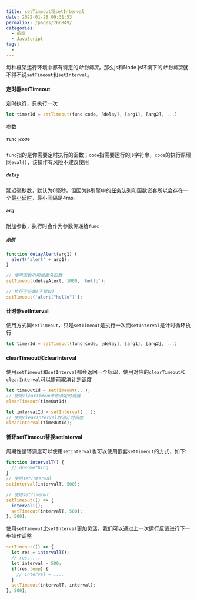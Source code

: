 ```yaml
---
title: setTimeout和setInterval
date: 2022-01-28 09:31:53
permalink: /pages/766849/
categories:
  - 前端
  - JavaScript
tags:
  - 
---
```

每种框架运行环境中都有特定的*计划调度*，那么js和Node.js环境下的*计划调度*就不得不说`setTimeout`和`setInterval`。

#### 定时器setTimeout
定时执行，只执行一次

``` js
let timerId = setTimeout(func|code, [delay], [arg1], [arg2], ...)
```

参数

##### `func|code`
`func`指的是你需要定时执行的函数；`code`指需要运行的js字符串，`code`的执行原理同`eval()`，该操作有风险不建议使用

##### `delay`
延迟毫秒数，默认为0毫秒。但因为js引擎中的[任务队列](https://zh.javascript.info/event-loop)和函数嵌套所以会存在一个[最小延时](https://developer.mozilla.org/zh-CN/docs/Web/API/setTimeout#%E5%AE%9E%E9%99%85%E5%BB%B6%E6%97%B6%E6%AF%94%E8%AE%BE%E5%AE%9A%E5%80%BC%E6%9B%B4%E4%B9%85%E7%9A%84%E5%8E%9F%E5%9B%A0%EF%BC%9A%E6%9C%80%E5%B0%8F%E5%BB%B6%E8%BF%9F%E6%97%B6%E9%97%B4)，最小间隔是4ms。

##### `arg`
附加参数，执行时会作为参数传递给`func`

##### `示例`
```js
function delayAlert(arg1) {
  alert('alert' + arg1);
}

// 使用函数引用或匿名函数
setTimeout(delayAlert, 1000, 'hello');

// 执行字符串(不建议)
setTimeout('alert("hello")');
```

#### 计时器setInterval

使用方式同`setTimeout`，只是`setTimeout`是执行一次而`setInterval`是计时循环执行

```js
let timerId = setTimeout(func|code, [delay], [arg1], [arg2], ...)
```


#### clearTimeout和clearInterval

使用`setTimeout`和`setInterval`都会返回一个标识，使用对应的`clearTimeout`和`clearInterval`可以提前取消计划调度
```js
let timeOutId = setTimeout(...);
// 使用clearTimeout取消定时调度
clearTimeout(timeOutId);

let intervalId = setInterval(...);
// 使用clearInterval取消计时调度
clearInterval(timeOutId);

```


#### 循环setTimeout替换setInterval
周期性循环调度可以使用`setInterval`也可以使用嵌套`setTimeout`的方式，如下:
```js
function intervalT() {
  // dosomething
}
// 使用setInterval
setInterval(intervalT, 500);

// 使用setTimeout
setTimeout(() => {
  intervalT();
  setTimeout(intervalT, 500);
}, 500);
```

使用`setTimeout`比`setInterval`更加灵活，我们可以通过上一次运行反馈进行下一步操作调整
```js
setTimeout(() => {
  let res = intervalT();
  // res.....
  let interval = 500;
  if(res.temp) {
    // interval = ....
  }
  setTimeout(intervalT, interval);
}, 500);
```